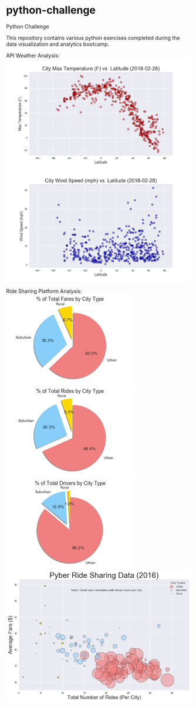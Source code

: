 # python-challenge
Python Challenge

This repository contains various python exercises completed during the data visualization and analytics bootcamp.


API Weather Analysis:
![alt text][img1]
![alt text][img2]

Ride Sharing Platform Analysis:
![alt text][img3]
![alt text][img4]
![alt text][img5]
![alt text][img6]





[img1]: https://github.com/tli2001/python-challenge/blob/master/APIWeatherPy/Temperature%20(F)%20vs.%20Latitude.png
[img2]: https://github.com/tli2001/python-challenge/blob/master/APIWeatherPy/Cloudiness%20(%25)%20vs.%20Latitude.png
[img3]: https://github.com/tli2001/python-challenge/blob/master/PlotPyber/output_10_0.png
[img4]: https://github.com/tli2001/python-challenge/blob/master/PlotPyber/output_11_0.png
[img5]: https://github.com/tli2001/python-challenge/blob/master/PlotPyber/output_12_0.png
[img6]: https://github.com/tli2001/python-challenge/blob/master/PlotPyber/output_9_0.png

